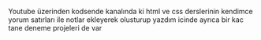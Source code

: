 Youtube üzerinden kodsende kanalında ki html ve css derslerinin kendimce yorum satırları ile notlar ekleyerek olusturup yazdım icinde ayrıca bir kac tane deneme projeleri de var
